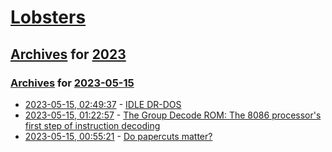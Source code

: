 # [Lobsters](../../../README.md)

## [Archives](../../index.md) for [2023](../index.md)

### [Archives](../../index.md) for [2023-05-15](index.md)

* [2023-05-15, 02:49:37](https://lobste.rs/s/vdzzxr/idle_dr_dos) - [IDLE DR-DOS](http://www.os2museum.com/wp/idle-dr-dos/)
* [2023-05-15, 01:22:57](https://lobste.rs/s/ndo4ko/group_decode_rom_8086_processor_s_first) - [The Group Decode ROM: The 8086 processor's first step of instruction decoding](http://www.righto.com/2023/05/8086-processor-group-decode-rom.html)
* [2023-05-15, 00:55:21](https://lobste.rs/s/dr4aqx/do_papercuts_matter) - [Do papercuts matter?](https://registerspill.thorstenball.com/p/do-papercuts-matter)
